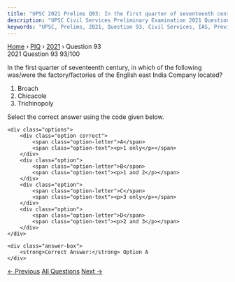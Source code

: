 ```yaml
---
title: "UPSC 2021 Prelims Q93: In the first quarter of seventeenth century, in which of the..."
description: "UPSC Civil Services Preliminary Examination 2021 Question 93 with options and answer"
keywords: "UPSC, Prelims, 2021, Question 93, Civil Services, IAS, Previous Year Questions"
---
```


<nav class="breadcrumb">
    <a href="../../">Home</a>
    <span>›</span>
    <a href="../">PIQ</a>
    <span>›</span>
    <a href="./">2021</a>
    <span>›</span>
    <span>Question 93</span>
</nav>

<div class="question-header">
    <div class="question-meta">
        <span class="year-badge">2021</span>
        <span class="question-number">Question 93</span>
        <span class="progress">93/100</span>
    </div>
    <div class="progress-bar">
        <div class="progress-fill" style="width: 93.0%"></div>
    </div>
</div>

<div class="question-content">
    <div class="question-text">
        <p>In the first quarter of seventeenth century, in which of the following<br />
was/were the factory/factories of the English east India Company located?</p>
<ol>
<li>Broach</li>
<li>Chicacole</li>
<li>Trichinopoly</li>
</ol>
<p>Select the correct answer using the code given below.</p>
    </div>
    
    <div class="options">
        <div class="option correct">
            <span class="option-letter">A</span>
            <span class="option-text"><p>1 only</p></span>
        </div>
        <div class="option">
            <span class="option-letter">B</span>
            <span class="option-text"><p>1 and 2</p></span>
        </div>
        <div class="option">
            <span class="option-letter">C</span>
            <span class="option-text"><p>3 only</p></span>
        </div>
        <div class="option">
            <span class="option-letter">D</span>
            <span class="option-text"><p>2 and 3</p></span>
        </div>
    </div>

    <div class="answer-box">
        <strong>Correct Answer:</strong> Option A
    </div>
</div>

<div class="question-nav">
    <a href="../q092-which-one-of-the-following-ancient-towns-is-well-k/" class="nav-btn prev">← Previous</a>
    <a href="../" class="nav-btn center">All Questions</a>
    <a href="../q094-from-the-decline-of-guptas-until-the-rise-of-harsh/" class="nav-btn next">Next →</a>
</div>
